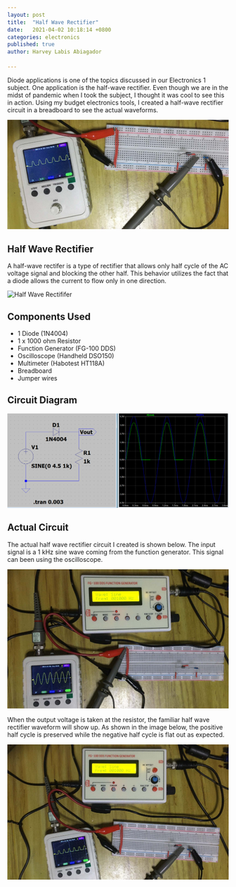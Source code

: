 ```yaml
---
layout: post
title:  "Half Wave Rectifier"
date:   2021-04-02 10:18:14 +0800
categories: electronics
published: true
author: Harvey Labis Abiagador

---
```


Diode applications is one of the topics discussed in our Electronics 1 subject. One application is the half-wave rectifier. Even though we are in the midst of pandemic when I took the subject, I thought it was cool to see this in action. Using my budget electronics tools, I created a half-wave rectifier circuit in a breadboard to see the actual waveforms.

![introduction](/assets/halfWave/intro_resize.jpg)


## Half Wave Rectifier
A half-wave rectifer is a type of rectifier that allows only half cycle of the AC voltage signal and blocking the other half. This behavior utilizes the fact that a diode allows the current to flow only in one direction.

![Half Wave Rectififer](https://www.electronics-tutorials.ws/wp-content/uploads/2013/08/diode39.gif?fit=450%2C153?fit=355,226)

## Components Used
- 1 Diode (1N4004)
- 1 x 1000 ohm Resistor
- Function Generator (FG-100 DDS)
- Oscilloscope (Handheld DSO150)
- Multimeter (Habotest HT118A)
- Breadboard
- Jumper wires


## Circuit Diagram
![Circuit Diagram LTSPICE](/assets/halfWave/circuit_diagram_ltspice.PNG)

## Actual Circuit
The actual half wave rectifier circuit I created is shown below. The input signal is a 1 kHz sine wave  coming from the function generator. This signal can been using the oscilloscope.

![Input Signal](/assets/halfWave/input_resize.jpg)

When the output voltage is taken at the resistor, the familiar half wave rectifier waveform will show up. As shown in the image below, the positive half cycle is preserved while the negative half cycle is flat out as expected.

![Output Signal](/assets/halfWave/output_resize.jpg)
